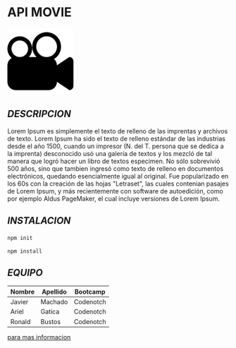 # **API MOVIE**

<p align="left"> <img src="movie.png" width="150"/>  </p>

## **_DESCRIPCION_**

Lorem Ipsum es simplemente el texto de relleno de las imprentas y archivos de texto. Lorem Ipsum ha sido el texto de relleno estándar de las industrias desde el año 1500, cuando un impresor (N. del T. persona que se dedica a la imprenta) desconocido usó una galería de textos y los mezcló de tal manera que logró hacer un libro de textos especimen. No sólo sobrevivió 500 años, sino que tambien ingresó como texto de relleno en documentos electrónicos, quedando esencialmente igual al original. Fue popularizado en los 60s con la creación de las hojas "Letraset", las cuales contenian pasajes de Lorem Ipsum, y más recientemente con software de autoedición, como por ejemplo Aldus PageMaker, el cual incluye versiones de Lorem Ipsum.

## **_INSTALACION_**

```
npm init
```
```
npm install
```


## **_EQUIPO_**


| Nombre | Apellido | Bootcamp
| --- | --- | --- |
| Javier | Machado | Codenotch
| Ariel | Gatica | Codenotch
| Ronald | Bustos |  Codenotch

[para mas informacion](https://www.codenotch.com/)
